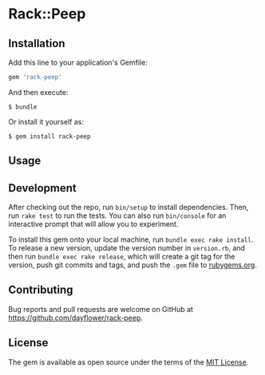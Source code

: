 # Rack::Peep

## Installation

Add this line to your application's Gemfile:

```ruby
gem 'rack-peep'
```

And then execute:

    $ bundle

Or install it yourself as:

    $ gem install rack-peep

## Usage

## Development

After checking out the repo, run `bin/setup` to install dependencies. Then, run `rake test` to run the tests. You can also run `bin/console` for an interactive prompt that will allow you to experiment.

To install this gem onto your local machine, run `bundle exec rake install`. To release a new version, update the version number in `version.rb`, and then run `bundle exec rake release`, which will create a git tag for the version, push git commits and tags, and push the `.gem` file to [rubygems.org](https://rubygems.org).

## Contributing

Bug reports and pull requests are welcome on GitHub at https://github.com/dayflower/rack-peep.

## License

The gem is available as open source under the terms of the [MIT License](http://opensource.org/licenses/MIT).

